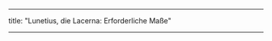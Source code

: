 - - -
title: "Lunetius, die Lacerna: Erforderliche Maße"
- - -

<PatternMeasurements pattern='lunetius' />
